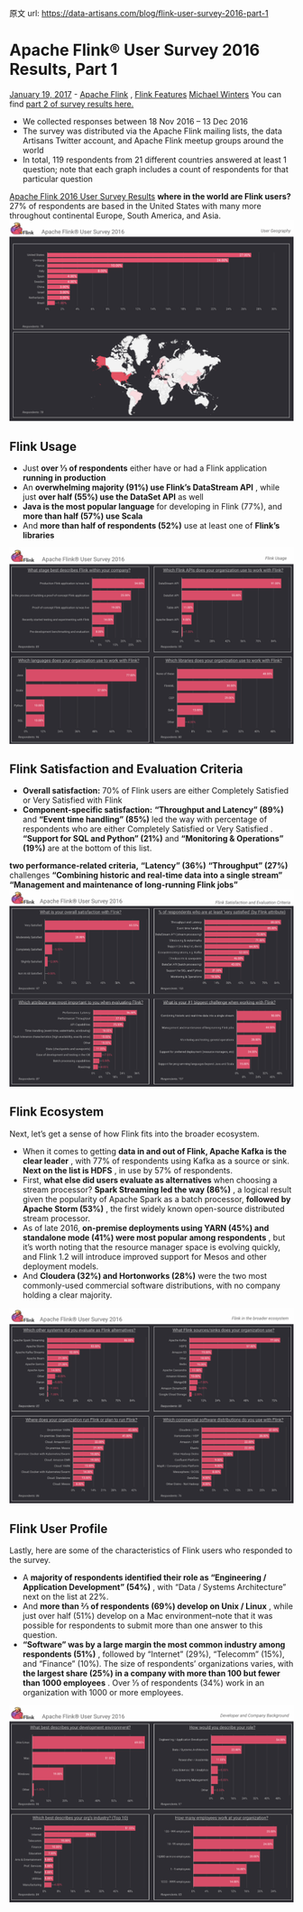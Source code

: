 原文 url:	https://data-artisans.com/blog/flink-user-survey-2016-part-1

# Apache Flink® User Survey 2016 Results, Part 1

[January 19, 2017](https://data-artisans.com/blog/2017/01/19) - [Apache Flink](https://data-artisans.com/blog/category/apache-flink) , [Flink Features](https://data-artisans.com/blog/category/flink-features)
[Michael Winters](https://data-artisans.com/blog/author/mike)
You can find [part 2 of survey results here.](https://data-artisans.com/flink-user-survey-2016-part-2/)

- We collected responses between 18 Nov 2016 – 13 Dec 2016
- The survey was distributed via the Apache Flink mailing lists, the data Artisans Twitter account, and Apache Flink meetup groups around the world
- In total, 119 respondents from 21 different countries answered at least 1 question; note that each graph includes a count of respondents for that particular question

[Apache Flink 2016 User Survey Results](https://data-artisans.com/wp-content/uploads/2017/01/Flink_User_Survey_All_Graphs.pdf)
**where in the world are Flink users?**
27% of respondents are based in the United States with many more throughout continental Europe, South America, and Asia.
![Apache Flink Survey](./pics/Flink_User_Survey_Intro_Geo_2.png)

## Flink Usage


- Just **over ⅓ of respondents** either have or had a Flink application **running in production**
- An **overwhelming majority (91%) use Flink’s DataStream API** , while just **over half (55%) use the DataSet API** as well
- **Java is the most popular language** for developing in Flink (77%), and  **more than half (57%) use Scala**
- And **more than half of respondents (52%)** use at least one of **Flink’s libraries**

![Apache Flink Survey](./pics/Flink_User_Survey_p1_Usage_2.png)

## Flink Satisfaction and Evaluation Criteria


- **Overall satisfaction:** 70% of Flink users are either Completely Satisfied or Very Satisfied with Flink
- **Component-specific satisfaction:** **“Throughput and Latency” (89%)** and **“Event time handling” (85%)** led the way with percentage of respondents who are either Completely Satisfied or Very Satisfied . **“Support for SQL and Python” (21%)** and **“Monitoring & Operations” (19%)**  are at the bottom of this list.

**two performance-related criteria,**
**“Latency” (36%)**
**“Throughput” (27%)**
challenges
**“Combining historic and real-time data into a single stream”**
**“Management and maintenance of long-running Flink jobs”**
![Apache Flink Survey](./pics/Flink_User_Survey_p2_Satisfaction_2.png)

## Flink Ecosystem

Next, let’s get a sense of how Flink fits into the broader ecosystem.

- When it comes to getting **data in and out of Flink, Apache Kafka is the clear leader** , with 77% of respondents using Kafka as a source or sink. **Next on the list is HDFS** , in use by 57% of respondents.
- First, **what else did users evaluate as alternatives** when choosing a stream processor? **Spark Streaming led the way (86%)** , a logical result given the popularity of Apache Spark as a batch processor, **followed by Apache Storm (53%)** , the first widely known open-source distributed stream processor.
- As of late 2016, **on-premise deployments using YARN (45%) and standalone mode (41%) were most popular among respondents** , but it’s worth noting that the resource manager space is evolving quickly, and Flink 1.2 will introduce improved support for Mesos and other deployment models.
- And **Cloudera (32%) and Hortonworks (28%)** were the two most commonly-used commercial software distributions, with no company holding a clear majority.

![Apache Flink Survey](./pics/Flink_User_Survey_p3_Ecosystem_2.png)

## Flink User Profile

Lastly, here are some of the characteristics of Flink users who responded to the survey.

- A **majority of respondents identified their role as “Engineering / Application Development” (54%)** , with “Data / Systems Architecture” next on the list at 22%.
- And **more than ⅔ of respondents (69%) develop on Unix / Linux** , while just over half (51%) develop on a Mac environment–note that it was possible for respondents to submit more than one answer to this question.
- **“Software” was by a large margin the most common industry among respondents (51%)** , followed by “Internet” (29%), “Telecomm” (15%), and “Finance” (10%). The size of respondents’ organizations varies, with **the largest share (25%) in a company with more than 100 but fewer than 1000 employees** . Over ⅓ of respondents (34%) work in an organization with 1000 or more employees.

![Apache Flink Survey](./pics/Flink_User_Survey_p4_Background_2.png)